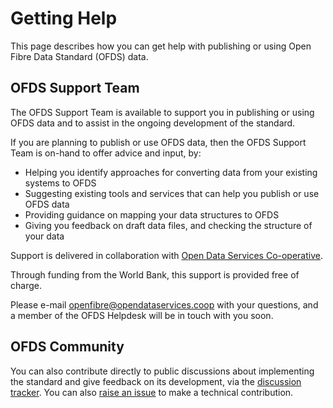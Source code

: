 # Getting Help

This page describes how you can get help with publishing or using Open Fibre Data Standard (OFDS) data.

## OFDS Support Team

The OFDS Support Team is available to support you in publishing or using OFDS data and to assist in the ongoing development of the standard.

If you are planning to publish or use OFDS data, then the OFDS Support Team is on-hand to offer advice and input, by:

* Helping you identify approaches for converting data from your existing systems to OFDS
* Suggesting existing tools and services that can help you publish or use OFDS data
* Providing guidance on mapping your data structures to OFDS
* Giving you feedback on draft data files, and checking the structure of your data

Support is delivered in collaboration with [Open Data Services Co-operative](https://opendataservices.coop).

Through funding from the World Bank, this support is provided free of charge.

Please e-mail [openfibre@opendataservices.coop](mailto:openfibre@opendataservices.coop) with your questions, and a member of the OFDS Helpdesk will be in touch with you soon.

## OFDS Community

You can also contribute directly to public discussions about implementing the standard and give feedback on its development, via the [discussion tracker](https://github.com/Open-Telecoms-Data/open-fibre-data-standard/discussions). You can also [raise an issue](https://github.com/Open-Telecoms-Data/open-fibre-data-standard/issues) to make a technical contribution.

